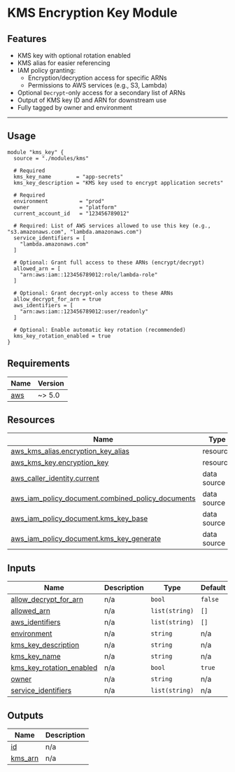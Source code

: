 # KMS Encryption Key Module

## Features

- KMS key with optional rotation enabled
- KMS alias for easier referencing
- IAM policy granting:
  - Encryption/decryption access for specific ARNs
  - Permissions to AWS services (e.g., S3, Lambda)
- Optional `Decrypt`-only access for a secondary list of ARNs
- Output of KMS key ID and ARN for downstream use
- Fully tagged by owner and environment

---

## Usage

```hcl
module "kms_key" {
  source = "./modules/kms"

  # Required
  kms_key_name        = "app-secrets"
  kms_key_description = "KMS key used to encrypt application secrets"

  # Required
  environment          = "prod"
  owner                = "platform"
  current_account_id   = "123456789012"

  # Required: List of AWS services allowed to use this key (e.g., "s3.amazonaws.com", "lambda.amazonaws.com")
  service_identifiers = [
    "lambda.amazonaws.com"
  ]

  # Optional: Grant full access to these ARNs (encrypt/decrypt)
  allowed_arn = [
    "arn:aws:iam::123456789012:role/lambda-role"
  ]

  # Optional: Grant decrypt-only access to these ARNs
  allow_decrypt_for_arn = true
  aws_identifiers = [
    "arn:aws:iam::123456789012:user/readonly"
  ]

  # Optional: Enable automatic key rotation (recommended)
  kms_key_rotation_enabled = true
}

```

<!-- BEGIN_TF_DOCS -->

## Requirements

| Name                                                   | Version |
| ------------------------------------------------------ | ------- |
| <a name="requirement_aws"></a> [aws](#requirement_aws) | ~> 5.0  |

## Resources

| Name                                                                                                                                                    | Type        |
| ------------------------------------------------------------------------------------------------------------------------------------------------------- | ----------- |
| [aws_kms_alias.encryption_key_alias](https://registry.terraform.io/providers/hashicorp/aws/latest/docs/resources/kms_alias)                             | resource    |
| [aws_kms_key.encryption_key](https://registry.terraform.io/providers/hashicorp/aws/latest/docs/resources/kms_key)                                       | resource    |
| [aws_caller_identity.current](https://registry.terraform.io/providers/hashicorp/aws/latest/docs/data-sources/caller_identity)                           | data source |
| [aws_iam_policy_document.combined_policy_documents](https://registry.terraform.io/providers/hashicorp/aws/latest/docs/data-sources/iam_policy_document) | data source |
| [aws_iam_policy_document.kms_key_base](https://registry.terraform.io/providers/hashicorp/aws/latest/docs/data-sources/iam_policy_document)              | data source |
| [aws_iam_policy_document.kms_key_generate](https://registry.terraform.io/providers/hashicorp/aws/latest/docs/data-sources/iam_policy_document)          | data source |

## Inputs

| Name                                                                                                      | Description | Type           | Default | Required |
| --------------------------------------------------------------------------------------------------------- | ----------- | -------------- | ------- | :------: |
| <a name="input_allow_decrypt_for_arn"></a> [allow_decrypt_for_arn](#input_allow_decrypt_for_arn)          | n/a         | `bool`         | `false` |    no    |
| <a name="input_allowed_arn"></a> [allowed_arn](#input_allowed_arn)                                        | n/a         | `list(string)` | `[]`    |    no    |
| <a name="input_aws_identifiers"></a> [aws_identifiers](#input_aws_identifiers)                            | n/a         | `list(string)` | `[]`    |    no    |
| <a name="input_environment"></a> [environment](#input_environment)                                        | n/a         | `string`       | n/a     |   yes    |
| <a name="input_kms_key_description"></a> [kms_key_description](#input_kms_key_description)                | n/a         | `string`       | n/a     |   yes    |
| <a name="input_kms_key_name"></a> [kms_key_name](#input_kms_key_name)                                     | n/a         | `string`       | n/a     |   yes    |
| <a name="input_kms_key_rotation_enabled"></a> [kms_key_rotation_enabled](#input_kms_key_rotation_enabled) | n/a         | `bool`         | `true`  |    no    |
| <a name="input_owner"></a> [owner](#input_owner)                                                          | n/a         | `string`       | n/a     |   yes    |
| <a name="input_service_identifiers"></a> [service_identifiers](#input_service_identifiers)                | n/a         | `list(string)` | n/a     |   yes    |

## Outputs

| Name                                                     | Description |
| -------------------------------------------------------- | ----------- |
| <a name="output_id"></a> [id](#output_id)                | n/a         |
| <a name="output_kms_arn"></a> [kms_arn](#output_kms_arn) | n/a         |

<!-- END_TF_DOCS -->
